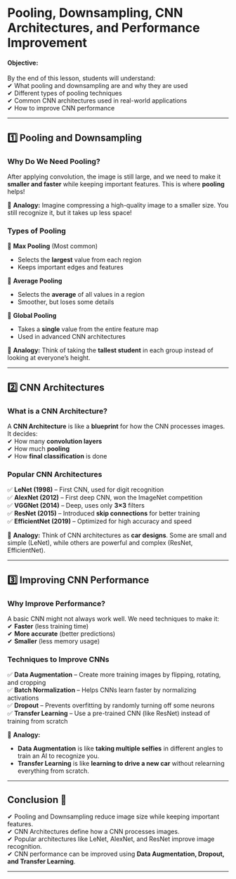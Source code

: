 # **Pooling, Downsampling, CNN Architectures, and Performance Improvement**  

#### **Objective:**  
By the end of this lesson, students will understand:  
✔ What pooling and downsampling are and why they are used  
✔ Different types of pooling techniques  
✔ Common CNN architectures used in real-world applications  
✔ How to improve CNN performance  

---

## **1️⃣ Pooling and Downsampling**  

### **Why Do We Need Pooling?**  
After applying convolution, the image is still large, and we need to make it **smaller and faster** while keeping important features. This is where **pooling** helps!  

🎨 **Analogy:** Imagine compressing a high-quality image to a smaller size. You still recognize it, but it takes up less space!  

### **Types of Pooling**  

🔹 **Max Pooling** (Most common)  
- Selects the **largest** value from each region  
- Keeps important edges and features  

🔹 **Average Pooling**  
- Selects the **average** of all values in a region  
- Smoother, but loses some details  

🔹 **Global Pooling**  
- Takes a **single** value from the entire feature map  
- Used in advanced CNN architectures  


🎨 **Analogy:** Think of taking the **tallest student** in each group instead of looking at everyone’s height.  


---

## **2️⃣ CNN Architectures**  

### **What is a CNN Architecture?**  
A **CNN Architecture** is like a **blueprint** for how the CNN processes images. It decides:  
✔ How many **convolution layers**  
✔ How much **pooling**  
✔ How **final classification** is done  

### **Popular CNN Architectures**  

✅ **LeNet (1998)** – First CNN, used for digit recognition  
✅ **AlexNet (2012)** – First deep CNN, won the ImageNet competition  
✅ **VGGNet (2014)** – Deep, uses only **3×3** filters  
✅ **ResNet (2015)** – Introduced **skip connections** for better training  
✅ **EfficientNet (2019)** – Optimized for high accuracy and speed  

🎨 **Analogy:** Think of CNN architectures as **car designs**. Some are small and simple (LeNet), while others are powerful and complex (ResNet, EfficientNet).  
  

---

## **3️⃣ Improving CNN Performance**  

### **Why Improve Performance?**  
A basic CNN might not always work well. We need techniques to make it:  
✔ **Faster** (less training time)  
✔ **More accurate** (better predictions)  
✔ **Smaller** (less memory usage)  

### **Techniques to Improve CNNs**  

✅ **Data Augmentation** – Create more training images by flipping, rotating, and cropping  
✅ **Batch Normalization** – Helps CNNs learn faster by normalizing activations  
✅ **Dropout** – Prevents overfitting by randomly turning off some neurons  
✅ **Transfer Learning** – Use a pre-trained CNN (like ResNet) instead of training from scratch  

🎨 **Analogy:**  
- **Data Augmentation** is like **taking multiple selfies** in different angles to train an AI to recognize you.  
- **Transfer Learning** is like **learning to drive a new car** without relearning everything from scratch.  
 

---

## **Conclusion 🎯**  
✔ Pooling and Downsampling reduce image size while keeping important features.  
✔ CNN Architectures define how a CNN processes images.  
✔ Popular architectures like LeNet, AlexNet, and ResNet improve image recognition.  
✔ CNN performance can be improved using **Data Augmentation, Dropout, and Transfer Learning**.  

---
